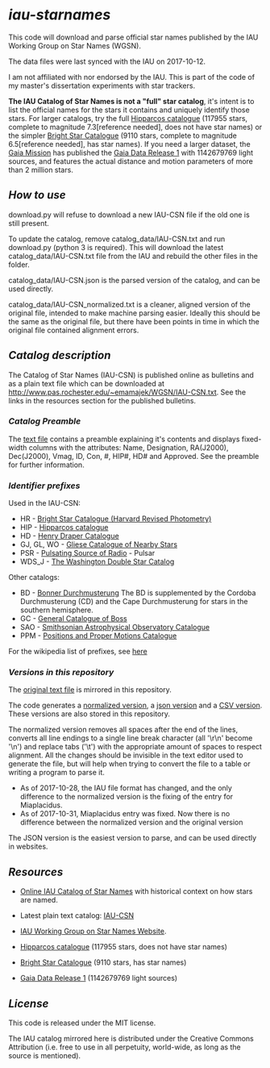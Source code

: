 # *iau-starnames*
This code will download and parse official star names published by the IAU Working Group on Star Names (WGSN).

The data files were last synced with the IAU on 2017-10-12.

I am not affiliated with nor endorsed by the IAU. This is part of the code of my master's dissertation experiments with star trackers.

**The IAU Catalog of Star Names is not a "full" star catalog**, it's intent is to list the official names for the stars it contains and uniquely identify those stars. For larger catalogs, try the full [Hipparcos catalogue](http://cdsarc.u-strasbg.fr/viz-bin/Cat?I/311) (117955 stars, complete to magnitude 7.3[reference needed], does not have star names) or the simpler [Bright Star Catalogue](http://cdsarc.u-strasbg.fr/viz-bin/Cat?V/50) (9110 stars, complete to magnitude 6.5[reference needed], has star names). If you need a larger dataset, the [Gaia Mission](http://www.esa.int/Our_Activities/Space_Science/Gaia) has published the [Gaia Data Release 1](http://cdsarc.u-strasbg.fr/viz-bin/Cat?I/337) with 1142679769 light sources, and features the actual distance and motion parameters of more than 2 million stars.

## *How to use*

download.py will refuse to download a new IAU-CSN file if the old one is still present.

To update the catalog, remove catalog_data/IAU-CSN.txt and run download.py (python 3 is required). This will download the latest catalog_data/IAU-CSN.txt file from the IAU and rebuild the other files in the folder.

catalog_data/IAU-CSN.json is the parsed version of the catalog, and can be used directly.

catalog_data/IAU-CSN_normalized.txt is a cleaner, aligned version of the original file, intended to make machine parsing easier. Ideally this should be the same as the original file, but there have been points in time in which the original file contained alignment errors.


## *Catalog description*

The Catalog of Star Names (IAU-CSN) is published online as bulletins and as a plain text file which can be downloaded at http://www.pas.rochester.edu/~emamajek/WGSN/IAU-CSN.txt. See the links in the resources section for the published bulletins.

### *Catalog Preamble*

The [text file](catalog_data/IAU-CSN.txt) contains a preamble explaining it's contents and displays fixed-width columns with the attributes: Name, Designation, RA(J2000), Dec(J2000), Vmag, ID, Con, #, HIP#, HD# and Approved. See the preamble for further information.

### *Identifier prefixes*

Used in the IAU-CSN:

* HR - [Bright Star Catalogue (Harvard Revised Photometry)](https://en.wikipedia.org/wiki/Bright_Star_Catalogue)
* HIP - [Hipparcos catalogue](https://en.wikipedia.org/wiki/Hipparcos)
* HD - [Henry Draper Catalogue](https://en.wikipedia.org/wiki/Henry_Draper_Catalogue)
* GJ, GL, WO - [Gliese Catalogue of Nearby Stars](https://en.wikipedia.org/wiki/Gliese_Catalogue_of_Nearby_Stars)
* PSR - [Pulsating Source of Radio](https://en.wikipedia.org/wiki/PSR_B1257%2B12) - Pulsar
* WDS_J - [The Washington Double Star Catalog](http://www.usno.navy.mil/USNO/astrometry/optical-IR-prod/wds/WDS)

Other catalogs:

* BD - [Bonner Durchmusterung](https://en.wikipedia.org/wiki/Durchmusterung)
The BD is supplemented by the Cordoba Durchmusterung (CD) and the Cape Durchmusterung for stars in the southern hemisphere.
* GC - [General Catalogue of Boss](https://en.wikipedia.org/wiki/Boss_General_Catalogue)
* SAO - [Smithsonian Astrophysical Observatory Catalogue](https://en.wikipedia.org/wiki/Smithsonian_Astrophysical_Observatory_Star_Catalog)
* PPM - [Positions and Proper Motions Catalogue](https://en.wikipedia.org/wiki/PPM_Star_Catalogue)

For the wikipedia list of prefixes, see [here](https://en.wikipedia.org/wiki/Star_catalogue)

### *Versions in this repository*
The [original text file](catalog_data/IAU-CSN.txt) is mirrored in this repository.

The code generates a [normalized version](catalog_data/IAU-CSN_normalized.txt), a [json version](catalog_data/IAU-CSN.json) and a [CSV version](catalog_data/IAU-CSN.csv). These versions are also stored in this repository.

The normalized version removes all spaces after the end of the lines, converts all line endings to a single line break character (all '\r\n' become '\n') and replace tabs ('\t') with the appropriate amount of spaces to respect alignment. All the changes should be invisible in the text editor used to generate the file, but will help when trying to convert the file to a table or writing a program to parse it.
* As of 2017-10-28, the IAU file format has changed, and the only difference to the normalized version is the fixing of the entry for Miaplacidus.
* As of 2017-10-31, Miaplacidus entry was fixed. Now there is no difference between the normalized version and the original version

The JSON version is the easiest version to parse, and can be used directly in websites.



## *Resources*

* [Online IAU Catalog of Star Names](https://www.iau.org/public/themes/naming_stars/) with historical context on how stars are named.

* Latest plain text catalog: [IAU-CSN](http://www.pas.rochester.edu/~emamajek/WGSN/IAU-CSN.txt)

* [IAU Working Group on Star Names Website](https://www.iau.org/science/scientific_bodies/working_groups/280/).

* [Hipparcos catalogue](http://cdsarc.u-strasbg.fr/viz-bin/Cat?I/311) (117955 stars, does not have star names)

* [Bright Star Catalogue](http://cdsarc.u-strasbg.fr/viz-bin/Cat?V/50) (9110 stars, has star names)

* [Gaia Data Release 1](http://cdsarc.u-strasbg.fr/viz-bin/Cat?I/337) (1142679769 light sources)

## *License*
This code is released under the MIT license.

The IAU catalog mirrored here is distributed under the Creative Commons Attribution (i.e. free to use in all perpetuity, world-wide, as long as the source is mentioned).
